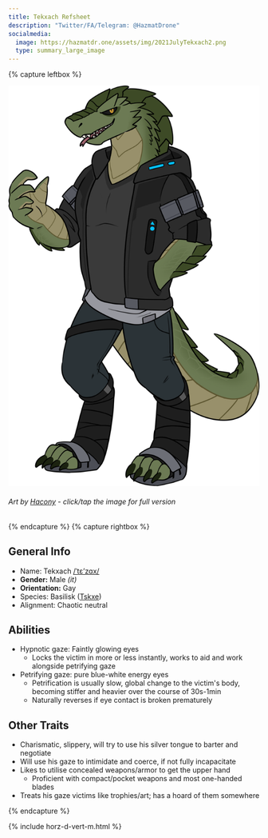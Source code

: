 ```yaml
---
title: Tekxach Refsheet
description: "Twitter/FA/Telegram: @HazmatDrone"
socialmedia:
  image: https://hazmatdr.one/assets/img/2021JulyTekxach2.png
  type: summary_large_image
---
```


{% capture leftbox %}

[![Refsheet Image](/assets/img/2021JulyTekxach2.png)](/assets/img/2021JulyTekxach2.png)
###### Art by [Hacony](https://www.furaffinity.net/user/qundium) - <span class="desktop-only">click</span><span class="raw-only">/</span><span class="mobile-only">tap</span> the image for full version

{% endcapture %}
{% capture rightbox %}

## General Info
- Name: Tekxach [/ˈtɛʼzɑx/](http://ipa-reader.xyz/?text=%CB%88t%C9%9B%CA%BCz%C9%91x&voice=Brian)
- **Gender:** Male *(it)*
- **Orientation:** Gay
- Species: Basilisk ([Tskxe](https://docs.google.com/document/d/1hchZzguJgiCVr3qkfJ7hlxtSettvgMImGIAqsXyyHGo/edit#))
- Alignment: Chaotic neutral

## Abilities
* Hypnotic gaze: Faintly glowing eyes
  * Locks the victim in more or less instantly, works to aid and work alongside petrifying gaze
* Petrifying gaze: pure blue-white energy eyes
  * Petrification is usually slow, global change to the victim's body, becoming stiffer and heavier over the course of 30s-1min
  * Naturally reverses if eye contact is broken prematurely

## Other Traits
* Charismatic, slippery, will try to use his silver tongue to barter and negotiate
* Will use his gaze to intimidate and coerce, if not fully incapacitate
* Likes to utilise concealed weapons/armor to get the upper hand
  * Proficient with compact/pocket weapons and most one-handed blades
* Treats his gaze victims like trophies/art; has a hoard of them somewhere

{% endcapture %}

<!-- Turns capture groups into a flex box. Must come after capture groups. -->
{% include horz-d-vert-m.html %}
